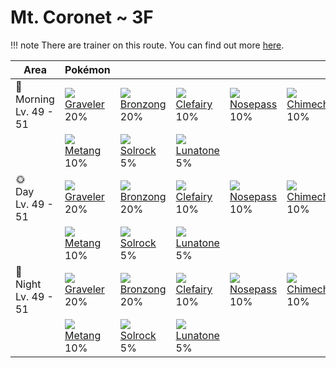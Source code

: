 # Mt. Coronet ~ 3F

!!! note
    There are trainer on this route. You can find out more [here](../../trainer_changes/mt_coronet__3f/).

Area                        | Pokémon                       | &nbsp;                        | &nbsp;                        | &nbsp;                        | &nbsp;                        | &nbsp;
---                         | ---                           | ---                           | ---                           | ---                           | ---                           | ---
🌅<br>Morning<br>Lv. 49 - 51 | ![][075]<br>[Graveler]<br>20% | ![][437]<br>[Bronzong]<br>20% | ![][035]<br>[Clefairy]<br>10% | ![][299]<br>[Nosepass]<br>10% | ![][358]<br>[Chimecho]<br>10% | ![][042]<br>[Golbat]<br>10%
&nbsp;                      | ![][375]<br>[Metang]<br>10%   | ![][338]<br>[Solrock]<br>5%   | ![][337]<br>[Lunatone]<br>5%  | &nbsp;                        | &nbsp;                        | &nbsp;
🌞<br>Day<br>Lv. 49 - 51     | ![][075]<br>[Graveler]<br>20% | ![][437]<br>[Bronzong]<br>20% | ![][035]<br>[Clefairy]<br>10% | ![][299]<br>[Nosepass]<br>10% | ![][358]<br>[Chimecho]<br>10% | ![][042]<br>[Golbat]<br>10%
&nbsp;                      | ![][375]<br>[Metang]<br>10%   | ![][338]<br>[Solrock]<br>5%   | ![][337]<br>[Lunatone]<br>5%  | &nbsp;                        | &nbsp;                        | &nbsp;
🌙<br>Night<br>Lv. 49 - 51   | ![][075]<br>[Graveler]<br>20% | ![][437]<br>[Bronzong]<br>20% | ![][035]<br>[Clefairy]<br>10% | ![][299]<br>[Nosepass]<br>10% | ![][358]<br>[Chimecho]<br>10% | ![][042]<br>[Golbat]<br>10%
&nbsp;                      | ![][375]<br>[Metang]<br>10%   | ![][338]<br>[Solrock]<br>5%   | ![][337]<br>[Lunatone]<br>5%  | &nbsp;                        | &nbsp;                        | &nbsp;

[Clefairy]: ../../pokemon_changes/035/
[Golbat]: ../../pokemon_changes/042/
[Graveler]: ../../pokemon_changes/075/
[Nosepass]: ../../pokemon_changes/299/
[Lunatone]: ../../pokemon_changes/337/
[Solrock]: ../../pokemon_changes/338/
[Chimecho]: ../../pokemon_changes/358/
[Metang]: ../../pokemon_changes/375/
[Bronzong]: ../../pokemon_changes/437/
[035]: ../img/pokemon/035.png
[042]: ../img/pokemon/042.png
[075]: ../img/pokemon/075.png
[299]: ../img/pokemon/299.png
[337]: ../img/pokemon/337.png
[338]: ../img/pokemon/338.png
[358]: ../img/pokemon/358.png
[375]: ../img/pokemon/375.png
[437]: ../img/pokemon/437.png
